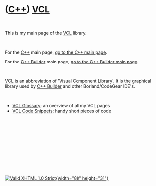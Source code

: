 



 

 

 

 

 

([C++](Cpp.htm)) [VCL](CppVcl.htm)
==================================

 

This is my main page of the [VCL](CppVcl.htm) library.

 

For the [C++](Cpp.htm) main page, [go to the C++ main page](Cpp.htm).

For the [C++ Builder](CppBuilder.htm) main page, [go to the C++ Builder
main page](CppBuilder.htm).

 

[VCL](CppVcl.htm) is an abbreviation of 'Visual Component Library'. It
is the graphical library used by [C++ Builder](CppBuilder.htm) and other
Borland/CodeGear IDE's.

 

-   [VCL Glossary](CppVclGlossary.htm): an overview of all my VCL pages
-   [VCL Code Snippets](CppVclCodeSnippets.htm): handy short pieces of
    code

 

 

 

 

 





 

[![Valid XHTML 1.0 Strict](valid-xhtml10.png){width="88"
height="31"}](http://validator.w3.org/check?uri=referer)
